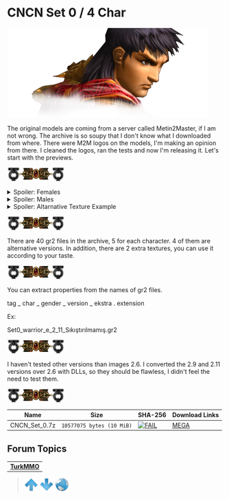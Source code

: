 # CNCN Set 0 / 4 Char

![FAIL](/ASSETS/04.png)


The original models are coming from a server called Metin2Master, if I am not wrong. The archive is so soupy that I don't know what I downloaded from where.
There were M2M logos on the models, I'm making an opinion from there. I cleaned the logos, ran the tests and now I'm releasing it.
Let's start with the previews.

![FAIL](/ASSETS/01.png)

<details>
  <summary>Spoiler: Females</summary>

[![FAIL](/ASSETS/3D/004_01.gif)](https://www.imagevisit.com/images/2020/11/06/1.gif)
[![FAIL](/ASSETS/3D/004_02.gif)](https://www.imagevisit.com/images/2020/11/06/2.gif)
[![FAIL](/ASSETS/3D/004_03.gif)](https://www.imagevisit.com/images/2020/11/06/3.gif)
[![FAIL](/ASSETS/3D/004_04.gif)](https://www.imagevisit.com/images/2020/11/06/4.gif)

</details>

<details>
  <summary>Spoiler: Males</summary>

[![FAIL](/ASSETS/3D/004_05.gif)](https://www.imagevisit.com/images/2020/11/06/5.gif)
[![FAIL](/ASSETS/3D/004_06.gif)](https://www.imagevisit.com/images/2020/11/06/6.gif)
[![FAIL](/ASSETS/3D/004_07.gif)](https://www.imagevisit.com/images/2020/11/06/7.gif)
[![FAIL](/ASSETS/3D/004_08.gif)](https://www.imagevisit.com/images/2020/11/06/8.gif)

</details>

<details>
  <summary>Spoiler: Altarnative Texture Example</summary>

[![FAIL](/ASSETS/3D/004_09.gif)](https://www.imagevisit.com/images/2020/11/06/Untitled-Project.gif)

</details>


![FAIL](/ASSETS/01.png)

There are 40 gr2 files in the archive, 5 for each character. 4 of them are alternative versions. In addition, there are 2 extra textures, you can use it according to your taste.

![FAIL](/ASSETS/01.png)

You can extract properties from the names of gr2 files.

tag _ char _ gender _ version _ ekstra . extension

Ex:

Set0_warrior_e_2_11_Sıkıştırılmamış.gr2

![FAIL](/ASSETS/01.png)

I haven't tested other versions than images 2.6. I converted the 2.9 and 2.11 versions over 2.6 with DLLs, so they should be flawless, I didn't feel the need to test them.

![FAIL](/ASSETS/01.png)

| Name | Size | SHA-256 | Download Links |
| --- | --- | --- | --- |
| CNCN_Set_0.7z | `10577075 bytes (10 MiB)` | [![FAIL](https://img.shields.io/static/v1?label=Virustotal&logo=virustotal&logoColor=black&labelColor=blue&message=aa58f136a87e23f1b3b3c0916b2137d5d0074ac1ceadb74ed3f94465fb28b6bf&color=9cf)](https://www.virustotal.com/gui/file/aa58f136a87e23f1b3b3c0916b2137d5d0074ac1ceadb74ed3f94465fb28b6bf?nocache=1) | [MEGA](https://mega.nz/file/lCIAlQAQ#mHyDtDDQV6txQ60uTCjIQ1bCTXRjvfV3rMKiau-JyMo) |

## Forum Topics

| |
| - |
| [**TurkMMO**](https://forum.turkmmo.com/konu/3781244-set0-4-karakter-2-ekstra-texture-5-gr2-alternatif-versiyon/) |

> [![up](/ASSETS/up.png)](/EN/3D/003.md)  [![down](/ASSETS/down.png)](/EN/3D/005.md)  [![index](/ASSETS/index.png)](/README.md)
